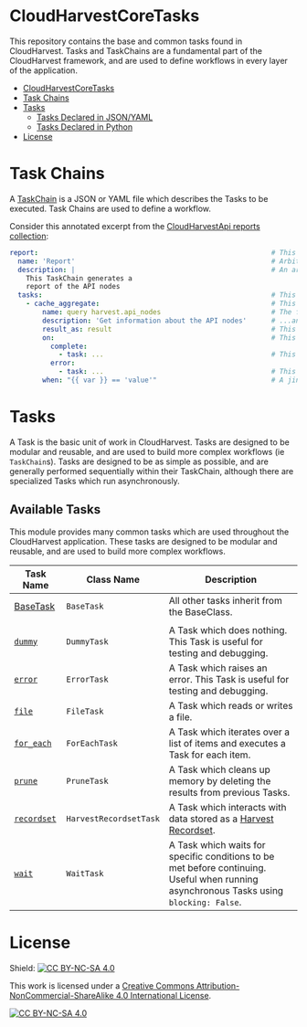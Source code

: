 # CloudHarvestCoreTasks
This repository contains the base and common tasks found in CloudHarvest. Tasks and TaskChains are a fundamental part of the CloudHarvest framework, and are used to define workflows in every layer of the application.

- [CloudHarvestCoreTasks](#cloudharvestcoretasks)
- [Task Chains](#task-chains)
- [Tasks](#tasks)
  - [Tasks Declared in JSON/YAML](#tasks-declared-in-jsonyaml)
  - [Tasks Declared in Python](#tasks-declared-in-python)
- [License](#license)

# Task Chains
A [TaskChain](docs/task_chains/base.md) is a JSON or YAML file which describes the Tasks to be executed. Task Chains are used to define a workflow. 

Consider this annotated excerpt from the [CloudHarvestApi reports collection](https://github.com/Cloud-Harvest/CloudHarvestApi/blob/main/CloudHarvestApi/api/blueprints/reports/reports/harvest/nodes.yaml):
```yaml
report:                                                         # This is the TaskChain's Chain identifier
  name: 'Report'                                                # Arbitrary name of the TaskChain
  description: |                                                # An arbitrary description of the TaskChain
    This TaskChain generates a 
    report of the API nodes
  tasks:                                                        # This is the list of tasks to be executed
    - cache_aggregate:                                          # This is the first task to be executed
        name: query harvest.api_nodes                           # The first Task's name
        description: 'Get information about the API nodes'      # ...and description                 
        result_as: result                                       # This is the name of the result which will be available to other tasks within the same TaskChain if this Task completes successfully
        on:                                                     # This is a list of tasks to be executed when the task reaches one of four states: complete, error, skipped, and start
          complete:                 
            - task: ...                                         # This is a task to be executed when the task completes
          error:
            - task: ...                                         # This is a task to be executed when the task errors
        when: "{{ var }} == 'value'"                            # A jinja2 template which must evaluate to True in order for the task to run 
```

# Tasks
A Task is the basic unit of work in CloudHarvest. Tasks are designed to be modular and reusable, and are used to build more 
complex workflows (ie `TaskChain`s). Tasks are designed to be as simple as possible, and are generally performed 
sequentially within their TaskChain, although there are specialized Tasks which run asynchronously.

## Available Tasks
This module provides many common tasks which are used throughout the CloudHarvest application. 
These tasks are designed to be modular and reusable, and are used to build more complex workflows.

| Task Name                              | Class Name             | Description                                                                                                                             |
|----------------------------------------|------------------------|-----------------------------------------------------------------------------------------------------------------------------------------|
| [BaseTask](docs/tasks/dummy.md)        | `BaseTask`             | All other tasks inherit from the BaseClass.                                                                                             |
|                                        |                        |                                                                                                                                         |
| [`dummy`](docs/tasks/dummy.md)         | `DummyTask`            | A Task which does nothing. This Task is useful for testing and debugging.                                                               |
| [`error`](docs/tasks/error.md)         | `ErrorTask`            | A Task which raises an error. This Task is useful for testing and debugging.                                                            |
| [`file`](docs/tasks/file.md)           | `FileTask`             | A Task which reads or writes a file.                                                                                                    |
| [`for_each`](docs/tasks/for_each.md)   | `ForEachTask`          | A Task which iterates over a list of items and executes a Task for each item.                                                           |
| [`prune`](docs/tasks/prune.md)         | `PruneTask`            | A Task which cleans up memory by deleting the results from previous Tasks.                                                              |
| [`recordset`](docs/tasks/recordset.md) | `HarvestRecordsetTask` | A Task which interacts with data stored as a [Harvest Recordset](CloudHarvestCoreTasks/data_model/README.md).                           |
| [`wait`](docs/tasks/wait.md)           | `WaitTask`             | A Task which waits for specific conditions to be met before continuing. Useful when running asynchronous Tasks using `blocking: False`. |


# License
Shield: [![CC BY-NC-SA 4.0][cc-by-nc-sa-shield]][cc-by-nc-sa]

This work is licensed under a
[Creative Commons Attribution-NonCommercial-ShareAlike 4.0 International License][cc-by-nc-sa].

[![CC BY-NC-SA 4.0][cc-by-nc-sa-image]][cc-by-nc-sa]

[cc-by-nc-sa]: http://creativecommons.org/licenses/by-nc-sa/4.0/
[cc-by-nc-sa-image]: https://licensebuttons.net/l/by-nc-sa/4.0/88x31.png
[cc-by-nc-sa-shield]: https://img.shields.io/badge/License-CC%20BY--NC--SA%204.0-lightgrey.svg